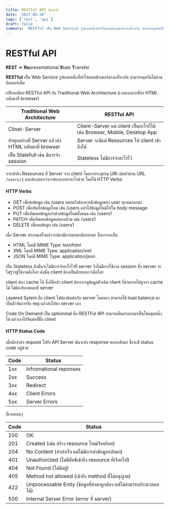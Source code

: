 ```yaml
---
title: RESTful API คืออะไร
date: '2017-05-28'
tags: ['rest', 'api']
draft: false
summary: 'RESTful เป็น Web Service รูปแบบหนึ่งที่ทำให้คอมพิวเตอร์ตา่งเครื่องกัน สามารถคุยกันได้ผ่านอินเตอร์เน็ต'
---
```


# RESTful API

**REST** => **Re**presentational **S**tate **T**ransfer

**RESTful** เป็น Web Service รูปแบบหนึ่งที่ทำให้คอมพิวเตอร์ตา่งเครื่องกัน สามารถคุยกันได้ผ่านอินเตอร์เน็ต

เปรียบเทียบ RESTful API กับ Traditional Web Architecture (เวบแบบเก่าที่ส่ง HTML กลับมาที่ browser)

| Traditional Web Architecture                        | RESTful API                                                              |
| --------------------------------------------------- | ------------------------------------------------------------------------ |
| Clinet-Server                                       | Client-Server แต่ client เป็นอะไรก็ได้ เช่น Browser, Mobile, Desktop App |
| ทำทุกอย่างที่ Server แล้วส่ง HTML กลับมาที่ browser | Server จะมีแต่ Resources ให้ client เข้าถึงได้                           |
| เป็น Statefull เช่น มีการจำ session                 | Stateless ไม่มีการจำอะไรไว้                                              |

การเข้าถึง Resources ที่ Server จาก client โดยการระบุผ่าน URI เช่นทำผ่าน URL `/users/1` และต้องบอกว่าเราต้องการทำอะไรด้วย โดยใช้ HTTP Verbs

#### HTTP Verbs

- GET เพื่อขอข้อมูล เช่น /users หมายถึงต้องการดึงข้อมูลของ user ทุกคนออกมา
- POST เพื่อบันทึกข้อมูลใหม่ เช่น /users แล้วใส่ข้อมูลใหม่ไปใน body message
- PUT เพื่ออัพเดทข้อมูลเก่าด้วยข้อมูลใหม่ทั้งหมด เช่น /users1
- PATCH เพื่ออัพเดทข้อมูลแค่บางส่วน เช่น /users1
- DELETE เพื่อลบข้อมูล เช่น /users1

เมื่อ Server ทำงานเสร็จแล้วจะต้องมีการตอบกลับออกมา ซึ่งอาจจะเป็น

- HTML โดยมี MIME Type: text/html
- XML โดยมี MIME Type: application/xml
- JSON โดยมี MIME Type: application/json

เป็น Stateless ดังนั้นจะไม่มีการจำอะไรไว้ที่ server จึงไม่มีการใช้งาน session ซึ่ง server จะไม่รู้ว่าผู้ใช้งานคือใคร ดังนั้น client ต้องเป็นฝ่ายบอกว่าคือใคร

client ต้อง cache ได้ ซึ่งก็คือถ้า client ต้องการดูข้อมูลตัวเดิม client ก็สามารถไปดูจาก cache ได้ ไม่ต้องร้องขอมาที่ server

Layered Sytem คือ client ไม่ต้องติดต่อกับ server โดยตรง สามารถใช้ load balance มาเป็นตัวจัดการรับ req แล้วส่งไปหา server เอง

Code On Demand เป็น optionmal คือ RESTFul API สามารถคืนค่าออกมาเป็นโค้ดชุดหนึ่งได้ แล้วเอาไปรันต่อที่ฝั่ง client

#### HTTP Status Code

เมื่อมีการส่ง request ไปยัง API Server มันจะส่ง response ตอบกลับมา ซึ่งจะมี status code อยู่ด้วย

| Code | Status                 |
| ---- | ---------------------- |
| 1xx  | Infromational reponses |
| 2xx  | Success                |
| 3xx  | Redirect               |
| 4xx  | Client Errors          |
| 5xx  | Server Errors          |

ที่เจอบ่อยๆ

| Code | Status                                                              |
| ---- | ------------------------------------------------------------------- |
| 200  | OK                                                                  |
| 201  | Created (เช่น สร้าง resource ใหม่เรียบร้อย)                         |
| 204  | No Content (ทำสำเร็จ แต่ไม่มีการส่งข้อมูลกลับมา)                    |
| 401  | Unauthorized (ไม่มีสิทธิเข้าถึง resource ที่เรียกไป)                |
| 404  | Not Found (ไม่มีอยู่)                                               |
| 405  | Method not allowed (เข้าถึง method ที่ไม่อนุญาต)                    |
| 422  | Unprocessable Enity (ข้อมูลที่ส่งมาถูกต้อง แต่ไม่สามารถประมวลผลได้) |
| 500  | Internal Server Error (error ที่ server)                            |
